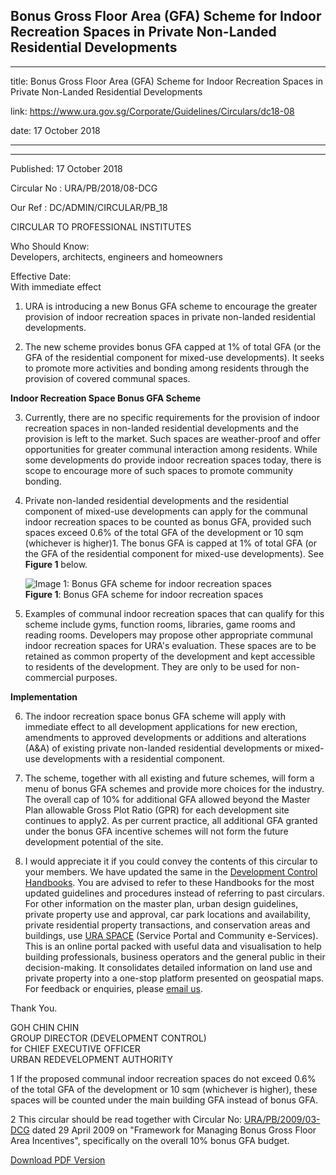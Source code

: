 ## Bonus Gross Floor Area (GFA) Scheme for Indoor Recreation Spaces in Private Non-Landed Residential Developments
---
title: Bonus Gross Floor Area (GFA) Scheme for Indoor Recreation Spaces in Private Non-Landed Residential Developments

link: https://www.ura.gov.sg/Corporate/Guidelines/Circulars/dc18-08

date: 17 October 2018

---

---------------------------------------------------------------------------------------------------------------

Published: 17 October 2018

Circular No : URA/PB/2018/08-DCG

Our Ref : DC/ADMIN/CIRCULAR/PB\_18

  

CIRCULAR TO PROFESSIONAL INSTITUTES

  

Who Should Know:  
Developers, architects, engineers and homeowners

  

Effective Date:  
With immediate effect

  

1.  URA is introducing a new Bonus GFA scheme to encourage the greater provision of indoor recreation spaces in private non-landed residential developments.

2.  The new scheme provides bonus GFA capped at 1% of total GFA (or the GFA of the residential component for mixed-use developments). It seeks to promote more activities and bonding among residents through the provision of covered communal spaces.

**Indoor Recreation Space Bonus GFA Scheme**

3.  Currently, there are no specific requirements for the provision of indoor recreation spaces in non-landed residential developments and the provision is left to the market. Such spaces are weather-proof and offer opportunities for greater communal interaction among residents. While some developments do provide indoor recreation spaces today, there is scope to encourage more of such spaces to promote community bonding.

4.  Private non-landed residential developments and the residential component of mixed-use developments can apply for the communal indoor recreation spaces to be counted as bonus GFA, provided such spaces exceed 0.6% of the total GFA of the development or 10 sqm (whichever is higher)1. The bonus GFA is capped at 1% of total GFA (or the GFA of the residential component for mixed-use developments). See **Figure 1** below.  
      
    ![Image 1: Bonus GFA scheme for indoor recreation spaces](https://www.ura.gov.sg/-/media/Corporate/Guidelines/Development-control/Circulars/2018/Oct/dc18-08/dc18-08-fig1.png)  
    **Figure 1**: Bonus GFA scheme for indoor recreation spaces

5.  Examples of communal indoor recreation spaces that can qualify for this scheme include gyms, function rooms, libraries, game rooms and reading rooms. Developers may propose other appropriate communal indoor recreation spaces for URA's evaluation. These spaces are to be retained as common property of the development and kept accessible to residents of the development. They are only to be used for non-commercial purposes.

**Implementation**

6.  The indoor recreation space bonus GFA scheme will apply with immediate effect to all development applications for new erection, amendments to approved developments or additions and alterations (A&A) of existing private non-landed residential developments or mixed-use developments with a residential component.

7.  The scheme, together with all existing and future schemes, will form a menu of bonus GFA schemes and provide more choices for the industry. The overall cap of 10% for additional GFA allowed beyond the Master Plan allowable Gross Plot Ratio (GPR) for each development site continues to apply2. As per current practice, all additional GFA granted under the bonus GFA incentive schemes will not form the future development potential of the site.

8.  I would appreciate it if you could convey the contents of this circular to your members. We have updated the same in the [Development Control Handbooks](https://www.ura.gov.sg/Corporate/Guidelines/Development-Control). You are advised to refer to these Handbooks for the most updated guidelines and procedures instead of referring to past circulars. For other information on the master plan, urban design guidelines, private property use and approval, car park locations and availability, private residential property transactions, and conservation areas and buildings, use [URA SPACE](https://www.ura.gov.sg/maps/) (Service Portal and Community e-Services). This is an online portal packed with useful data and visualisation to help building professionals, business operators and the general public in their decision-making. It consolidates detailed information on land use and private property into a one-stop platform presented on geospatial maps. For feedback or enquiries, please [email us](https://www.ura.gov.sg/feedbackWeb/contactus_feedback.jsp).        

Thank You.  
  
GOH CHIN CHIN  
GROUP DIRECTOR (DEVELOPMENT CONTROL)  
for CHIEF EXECUTIVE OFFICER  
URBAN REDEVELOPMENT AUTHORITY 



1 If the proposed communal indoor recreation spaces do not exceed 0.6% of the total GFA of the development or 10 sqm (whichever is higher), these spaces will be counted under the main building GFA instead of bonus GFA.

2 This circular should be read together with Circular No: [URA/PB/2009/03-DCG](https://www.ura.gov.sg/Corporate/Data/circulars/Archive/2009/apr/dc09-03) dated 29 April 2009 on "Framework for Managing Bonus Gross Floor Area Incentives", specifically on the overall 10% bonus GFA budget.

[Download PDF Version](https://www.ura.gov.sg/services/download_file.aspx?f={A0A783A7-4273-451E-9ABC-F4B67F74827E})